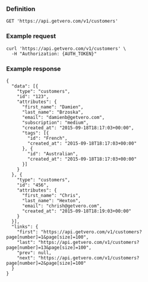 ### Definition

<pre class="bash"><code>GET 'https://api.getvero.com/v1/customers'</code></pre>

### Example request

<pre class="bash"><code>curl 'https://api.getvero.com/v1/customers' \
  -H "Authorization: {AUTH_TOKEN}"</code></pre>

### Example response

<pre class="bash"><code class="json">{
  "data": [{
    "type": "customers",
    "id": "123",
    "attributes": {
      "first_name": "Damien",
      "last_name": "Brzoska",
      "email": "damienb@getvero.com",
      "subscription": "medium",
      "created_at": "2015-09-18T18:17:03+00:00",
      "tags": [{
        "id": "French",
        "created_at": "2015-09-18T18:17:03+00:00"
      }, {
        "id": "Australian",
        "created_at": "2015-09-18T18:17:03+00:00"
      }]
    }
  }, {
    "type": "customers",
    "id": "456",
    "attributes": {
      "first_name": "Chris",
      "last_name": "Hexton",
      "email": "chrish@getvero.com",
      "created_at": "2015-09-18T18:19:03+00:00"
    }
  }],
  "links": {
    "first": "https://api.getvero.com/v1/customers?page[number]=1&page[size]=100",
    "last": "https://api.getvero.com/v1/customers?page[number]=13&page[size]=100",
    "prev": null,
    "next": "https://api.getvero.com/v1/customers?page[number]=2&page[size]=100"
  }
}</code></pre>